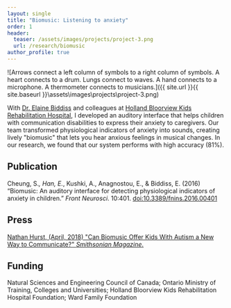 ```yaml
---
layout: single
title: "Biomusic: Listening to anxiety"
order: 1
header:
  teaser: /assets/images/projects/project-3.png
  url: /research/biomusic
author_profile: true
---
```


![Arrows connect a left column of symbols to a right column of symbols. A heart connects to a drum. Lungs connect to waves. A hand connects to a microphone. A thermometer connects to musicians.]({{ site.url }}{{ site.baseurl }}\assets\images\projects\project-3.png)

With [Dr. Elaine Biddiss](https://hollandbloorview.ca/staff/elaine-biddiss-masc-phd) and colleagues at [Holland Bloorview Kids Rehabilitation Hospital](https://hollandbloorview.ca/), I developed an auditory interface that helps children with communication disabilities to express their anxiety to caregivers. Our team transformed physiological indicators of anxiety into sounds, creating lively "biomusic" that lets you hear anxious feelings in musical changes. In our research, we found that our system performs with high accuracy (81%).

## Publication
Cheung, S.*, Han, E.*, Kushki, A., Anagnostou, E., & Biddiss, E. (2016) “Biomusic: An auditory interface for detecting physiological indicators of anxiety in children.” *Front Neurosci*. 10:401. [doi:10.3389/fnins.2016.00401](http://dx.doi.org/10.3389/fnins.2016.00401)

## Press
[Nathan Hurst, (April, 2018) "Can Biomusic Offer Kids With Autism a New Way to Communicate?" *Smithsonian Magazine*.](http://www.smithsonianmag.com/innovation/can-biomusic-offer-kids-autism-new-way-communicate-180968649/)

## Funding
Natural Sciences and Engineering Council of Canada; Ontario Ministry of Training, Colleges and Universities; Holland Bloorview Kids Rehabilitation Hospital Foundation; Ward Family Foundation
